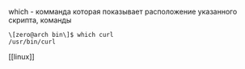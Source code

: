 which  - комманда которая показывает расположение указанного скрипта, команды
```
\[zero@arch bin\]$ which curl  
/usr/bin/curl

```


[[linux]]